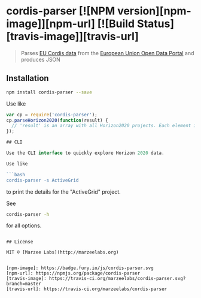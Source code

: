 # cordis-parser [![NPM version][npm-image]][npm-url] [![Build Status][travis-image]][travis-url]
> Parses [EU Cordis data](http://cordis.europa.eu/projects/home_en.html) from the [European Union Open Data Portal](http://data.europa.eu/euodp/en/data/dataset/cordisH2020projects) and produces JSON

## Installation

```bash
npm install cordis-parser --save
```

Use like

```javascript
var cp = require('cordis-parser');
cp.parseHorizon2020(function(result) {
  // 'result' is an array with all Horizon2020 projects. Each element in the array is a JSON object.
});

## CLI

Use the CLI interface to quickly explore Horizon 2020 data.

Use like

```bash
cordis-parser -s ActiveGrid
```

to print the details for the "ActiveGrid" project. 

See

```bash
cordis-parser -h
```

for all options.


```

## License

MIT © [Marzee Labs](http://marzeelabs.org)


[npm-image]: https://badge.fury.io/js/cordis-parser.svg
[npm-url]: https://npmjs.org/package/cordis-parser
[travis-image]: https://travis-ci.org/marzeelabs/cordis-parser.svg?branch=master
[travis-url]: https://travis-ci.org/marzeelabs/cordis-parser
